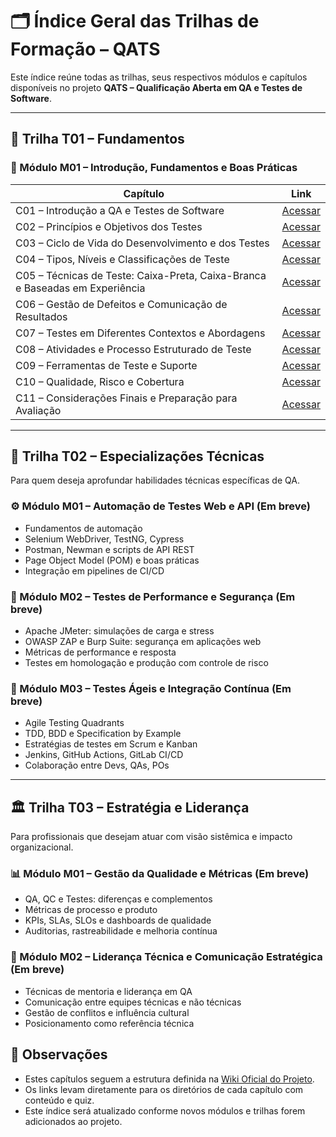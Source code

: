 # 🗂️ Índice Geral das Trilhas de Formação – QATS

Este índice reúne todas as trilhas, seus respectivos módulos e capítulos disponíveis no projeto **QATS – Qualificação Aberta em QA e Testes de Software**.

---

## 📘 Trilha T01 – Fundamentos

### 📗 Módulo M01 – Introdução, Fundamentos e Boas Práticas

| Capítulo                                                                      | Link                                         |
|-------------------------------------------------------------------------------|----------------------------------------------|
| C01 – Introdução a QA e Testes de Software                                    | [Acessar](./trilhas/t01/m01/c01/)            |
| C02 – Princípios e Objetivos dos Testes                                       | [Acessar](./trilhas/t01/m01/c02/)            |
| C03 – Ciclo de Vida do Desenvolvimento e dos Testes                           | [Acessar](./trilhas/t01/m01/c03/)            |
| C04 – Tipos, Níveis e Classificações de Teste                                 | [Acessar](./trilhas/t01/m01/c04/)            |
| C05 – Técnicas de Teste: Caixa-Preta, Caixa-Branca e Baseadas em Experiência  | [Acessar](./trilhas/t01/m01/c05/)            |
| C06 – Gestão de Defeitos e Comunicação de Resultados                          | [Acessar](./trilhas/t01/m01/c06/)            |
| C07 – Testes em Diferentes Contextos e Abordagens                             | [Acessar](./trilhas/t01/m01/c07/)            |
| C08 – Atividades e Processo Estruturado de Teste                              | [Acessar](./trilhas/t01/m01/c08/)            |
| C09 – Ferramentas de Teste e Suporte                                          | [Acessar](./trilhas/t01/m01/c09/)            |
| C10 – Qualidade, Risco e Cobertura                                            | [Acessar](./trilhas/t01/m01/c10/)            |
| C11 – Considerações Finais e Preparação para Avaliação                        | [Acessar](./trilhas/t01/m01/c11/)            |

---

## 🔧 Trilha T02 – Especializações Técnicas

Para quem deseja aprofundar habilidades técnicas específicas de QA.

### ⚙️ Módulo M01 – Automação de Testes Web e API (Em breve)
- Fundamentos de automação
- Selenium WebDriver, TestNG, Cypress
- Postman, Newman e scripts de API REST
- Page Object Model (POM) e boas práticas
- Integração em pipelines de CI/CD

### 🚦 Módulo M02 – Testes de Performance e Segurança (Em breve)
- Apache JMeter: simulações de carga e stress
- OWASP ZAP e Burp Suite: segurança em aplicações web
- Métricas de performance e resposta
- Testes em homologação e produção com controle de risco

### 🚀 Módulo M03 – Testes Ágeis e Integração Contínua (Em breve)
- Agile Testing Quadrants
- TDD, BDD e Specification by Example
- Estratégias de testes em Scrum e Kanban
- Jenkins, GitHub Actions, GitLab CI/CD
- Colaboração entre Devs, QAs, POs

---

## 🏛 Trilha T03 – Estratégia e Liderança

Para profissionais que desejam atuar com visão sistêmica e impacto organizacional.

### 📊 Módulo M01 – Gestão da Qualidade e Métricas (Em breve)
- QA, QC e Testes: diferenças e complementos
- Métricas de processo e produto
- KPIs, SLAs, SLOs e dashboards de qualidade
- Auditorias, rastreabilidade e melhoria contínua

### 🌱 Módulo M02 – Liderança Técnica e Comunicação Estratégica (Em breve)
- Técnicas de mentoria e liderança em QA
- Comunicação entre equipes técnicas e não técnicas
- Gestão de conflitos e influência cultural
- Posicionamento como referência técnica

## 📝 Observações

- Estes capítulos seguem a estrutura definida na [Wiki Oficial do Projeto](https://github.com/qway-tech/qats/wiki/04-%E2%80%90-Trilhas-de-Forma%C3%A7%C3%A3o).
- Os links levam diretamente para os diretórios de cada capítulo com conteúdo e quiz.
- Este índice será atualizado conforme novos módulos e trilhas forem adicionados ao projeto.